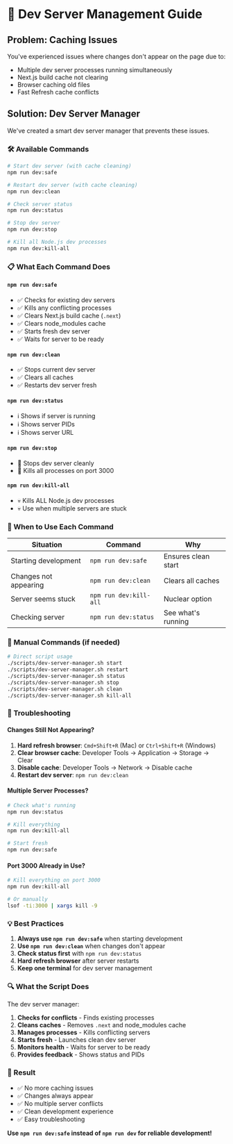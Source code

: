 # 🚀 Dev Server Management Guide

## **Problem: Caching Issues**

You've experienced issues where changes don't appear on the page due to:
- Multiple dev server processes running simultaneously
- Next.js build cache not clearing
- Browser caching old files
- Fast Refresh cache conflicts

## **Solution: Dev Server Manager**

We've created a smart dev server manager that prevents these issues.

### **🛠️ Available Commands**

```bash
# Start dev server (with cache cleaning)
npm run dev:safe

# Restart dev server (with cache cleaning)
npm run dev:clean

# Check server status
npm run dev:status

# Stop dev server
npm run dev:stop

# Kill all Node.js dev processes
npm run dev:kill-all
```

### **📋 What Each Command Does**

#### **`npm run dev:safe`**
- ✅ Checks for existing dev servers
- ✅ Kills any conflicting processes
- ✅ Clears Next.js build cache (`.next`)
- ✅ Clears node_modules cache
- ✅ Starts fresh dev server
- ✅ Waits for server to be ready

#### **`npm run dev:clean`**
- ✅ Stops current dev server
- ✅ Clears all caches
- ✅ Restarts dev server fresh

#### **`npm run dev:status`**
- ℹ️ Shows if server is running
- ℹ️ Shows server PIDs
- ℹ️ Shows server URL

#### **`npm run dev:stop`**
- 🛑 Stops dev server cleanly
- 🛑 Kills all processes on port 3000

#### **`npm run dev:kill-all`**
- 💀 Kills ALL Node.js dev processes
- 💀 Use when multiple servers are stuck

### **🎯 When to Use Each Command**

| Situation | Command | Why |
|-----------|---------|-----|
| Starting development | `npm run dev:safe` | Ensures clean start |
| Changes not appearing | `npm run dev:clean` | Clears all caches |
| Server seems stuck | `npm run dev:kill-all` | Nuclear option |
| Checking server | `npm run dev:status` | See what's running |

### **🔧 Manual Commands (if needed)**

```bash
# Direct script usage
./scripts/dev-server-manager.sh start
./scripts/dev-server-manager.sh restart
./scripts/dev-server-manager.sh status
./scripts/dev-server-manager.sh stop
./scripts/dev-server-manager.sh clean
./scripts/dev-server-manager.sh kill-all
```

### **🚨 Troubleshooting**

#### **Changes Still Not Appearing?**

1. **Hard refresh browser**: `Cmd+Shift+R` (Mac) or `Ctrl+Shift+R` (Windows)
2. **Clear browser cache**: Developer Tools → Application → Storage → Clear
3. **Disable cache**: Developer Tools → Network → Disable cache
4. **Restart dev server**: `npm run dev:clean`

#### **Multiple Server Processes?**

```bash
# Check what's running
npm run dev:status

# Kill everything
npm run dev:kill-all

# Start fresh
npm run dev:safe
```

#### **Port 3000 Already in Use?**

```bash
# Kill everything on port 3000
npm run dev:kill-all

# Or manually
lsof -ti:3000 | xargs kill -9
```

### **💡 Best Practices**

1. **Always use `npm run dev:safe`** when starting development
2. **Use `npm run dev:clean`** when changes don't appear
3. **Check status first** with `npm run dev:status`
4. **Hard refresh browser** after server restarts
5. **Keep one terminal** for dev server management

### **🔍 What the Script Does**

The dev server manager:

1. **Checks for conflicts** - Finds existing processes
2. **Cleans caches** - Removes `.next` and node_modules cache
3. **Manages processes** - Kills conflicting servers
4. **Starts fresh** - Launches clean dev server
5. **Monitors health** - Waits for server to be ready
6. **Provides feedback** - Shows status and PIDs

### **🎉 Result**

- ✅ No more caching issues
- ✅ Changes always appear
- ✅ No multiple server conflicts
- ✅ Clean development experience
- ✅ Easy troubleshooting

**Use `npm run dev:safe` instead of `npm run dev` for reliable development!** 